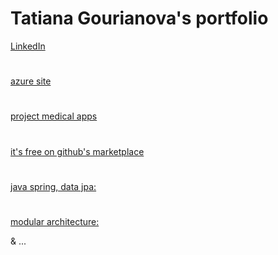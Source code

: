 # Tatiana Gourianova's portfolio

 [LinkedIn](https://www.linkedin.com/in/tatiana-gourianova)
#
[azure site](https://tasktranslate.azurewebsites.net/)
 #
 [project medical apps](https://play.google.com/store/apps/details?id=com.treatment.binocularvision.way)
 #
 [it's free on github's marketplace](https://github.com/marketplace/binocularvisionraces)
 #
 [java spring, data jpa:](https://github.com/DanyaTania/BinocularVision5)
 #
 [modular architecture:](https://github.com/Tatiana-Gourianova/MonitorSensors2)
 
 
&  ...
  

